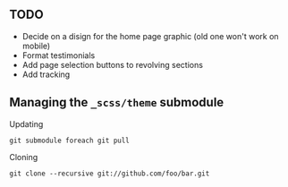 ## TODO

* Decide on a disign for the home page graphic (old one won't work on mobile)
* Format testimonials
* Add page selection buttons to revolving sections
* Add tracking

## Managing the `_scss/theme` submodule

Updating

    git submodule foreach git pull

Cloning

    git clone --recursive git://github.com/foo/bar.git
